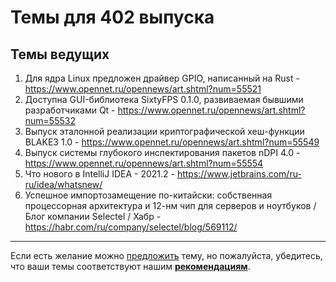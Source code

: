 # Темы для 402 выпуска

## Темы ведущих

1. Для ядра Linux предложен драйвер GPIO, написанный на Rust - https://www.opennet.ru/opennews/art.shtml?num=55521
1. Доступна GUI-библиотека SixtyFPS 0.1.0, развиваемая бывшими разработчиками Qt - https://www.opennet.ru/opennews/art.shtml?num=55532
1. Выпуск эталонной реализации криптографической хеш-функции BLAKE3 1.0 - https://www.opennet.ru/opennews/art.shtml?num=55549
1. Выпуск системы глубокого инспектирования пакетов nDPI 4.0 - https://www.opennet.ru/opennews/art.shtml?num=55554
1. Что нового в IntelliJ IDEA - 2021.2 - https://www.jetbrains.com/ru-ru/idea/whatsnew/
1. Успешное импортозамещение по-китайски: собственная процессорная архитектура и 12-нм чип для серверов и ноутбуков / Блог компании Selectel / Хабр - https://habr.com/ru/company/selectel/blog/569112/

---

Если есть желание можно [предложить](themes_from_listeners.md) тему, но пожалуйста, убедитесь, что ваши темы соответствуют нашим **[рекомендациям](Recommendations_for_the_proposed_topics.md)**.


